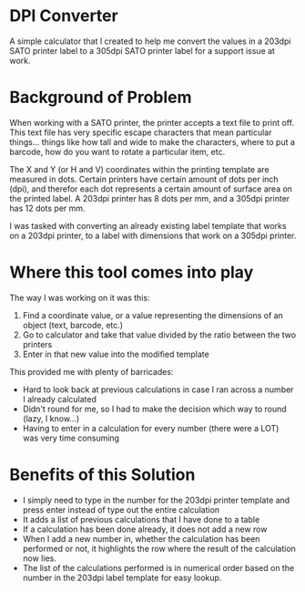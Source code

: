 # DPI Converter
A simple calculator that I created to help me convert the values in a 203dpi SATO printer label to a 305dpi SATO printer label for a support issue at work.

# Background of Problem
When working with a SATO printer, the printer accepts a text file to print off. This text file has very specific escape characters that mean particular things... things like how tall and wide to make the characters, where to put a barcode, how do you want to rotate a particular item, etc.

The X and Y (or H and V) coordinates within the printing template are measured in dots. Certain printers have certain amount of dots per inch (dpi), and therefor each dot represents a certain amount of surface area on the printed label. A 203dpi printer has 8 dots per mm, and a 305dpi printer has 12 dots per mm.

I was tasked with converting an already existing label template that works on a 203dpi printer, to a label with dimensions that work on a 305dpi printer.

# Where this tool comes into play
The way I was working on it was this:
1. Find a coordinate value, or a value representing the dimensions of an object (text, barcode, etc.)
2. Go to calculator and take that value divided by the ratio between the two printers
3. Enter in that new value into the modified template

This provided me with plenty of barricades:
- Hard to look back at previous calculations in case I ran across a number I already calculated
- Didn't round for me, so I had to make the decision which way to round (lazy, I know...)
- Having to enter in a calculation for every number (there were a LOT) was very time consuming

# Benefits of this Solution
- I simply need to type in the number for the 203dpi printer template and press enter instead of type out the entire calculation
- It adds a list of previous calculations that I have done to a table
- If a calculation has been done already, it does not add a new row
- When I add a new number in, whether the calculation has been performed or not, it highlights the row where the result of the calculation now lies.
- The list of the calculations performed is in numerical order based on the number in the 203dpi label template for easy lookup.
